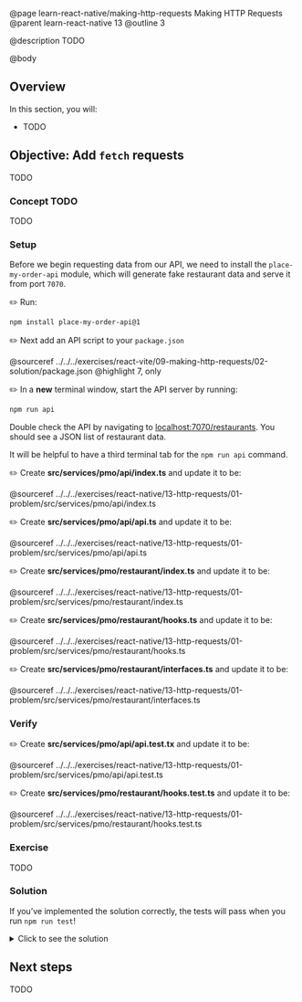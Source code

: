 @page learn-react-native/making-http-requests Making HTTP Requests
@parent learn-react-native 13
@outline 3

@description TODO

@body

## Overview

In this section, you will:

- TODO

## Objective: Add `fetch` requests

TODO

### Concept TODO

TODO

### Setup

Before we begin requesting data from our API, we need to install the `place-my-order-api` module, which will generate fake restaurant data and serve it from port `7070`.

✏️ Run:

```bash
npm install place-my-order-api@1
```

✏️ Next add an API script to your `package.json`

@sourceref ../../../exercises/react-vite/09-making-http-requests/02-solution/package.json
@highlight 7, only

✏️ In a **new** terminal window, start the API server by running:

```bash
npm run api
```

Double check the API by navigating to <a href="http://localhost:7070/restaurants">localhost:7070/restaurants</a>. You should see a JSON list of restaurant data.

It will be helpful to have a third terminal tab for the `npm run api` command.

✏️ Create **src/services/pmo/api/index.ts** and update it to be:

@sourceref ../../../exercises/react-native/13-http-requests/01-problem/src/services/pmo/api/index.ts

✏️ Create **src/services/pmo/api/api.ts** and update it to be:

@sourceref ../../../exercises/react-native/13-http-requests/01-problem/src/services/pmo/api/api.ts

✏️ Create **src/services/pmo/restaurant/index.ts** and update it to be:

@sourceref ../../../exercises/react-native/13-http-requests/01-problem/src/services/pmo/restaurant/index.ts

✏️ Create **src/services/pmo/restaurant/hooks.ts** and update it to be:

@sourceref ../../../exercises/react-native/13-http-requests/01-problem/src/services/pmo/restaurant/hooks.ts

✏️ Create **src/services/pmo/restaurant/interfaces.ts** and update it to be:

@sourceref ../../../exercises/react-native/13-http-requests/01-problem/src/services/pmo/restaurant/interfaces.ts


### Verify

✏️ Create **src/services/pmo/api/api.test.tx** and update it to be:

@sourceref ../../../exercises/react-native/13-http-requests/01-problem/src/services/pmo/api/api.test.ts

✏️ Create **src/services/pmo/restaurant/hooks.test.ts** and update it to be:

@sourceref ../../../exercises/react-native/13-http-requests/01-problem/src/services/pmo/restaurant/hooks.test.ts

### Exercise

TODO

### Solution

If you’ve implemented the solution correctly, the tests will pass when you run `npm run test`!

<details>
<summary>Click to see the solution</summary>

✏️ Update **src/screens/CityList/CityList.tsx** to be:

@diff ../../../exercises/react-native/13-http-requests/01-problem/src/screens/CityList/CityList.tsx ../../../exercises/react-native/13-http-requests/01-solution/src/screens/CityList/CityList.tsx only

✏️ Update **src/screens/RestaurantDetails/RestaurantDetails.tsx** to be:

@diff ../../../exercises/react-native/13-http-requests/01-problem/src/screens/RestaurantDetails/RestaurantDetails.tsx ../../../exercises/react-native/13-http-requests/01-solution/src/screens/RestaurantDetails/RestaurantDetails.tsx only

✏️ Update **src/screens/RestaurantList/RestaurantList.tsx** to be:

@diff ../../../exercises/react-native/13-http-requests/01-problem/src/screens/RestaurantList/RestaurantList.tsx ../../../exercises/react-native/13-http-requests/01-solution/src/screens/RestaurantList/RestaurantList.tsx only

✏️ Update **src/screens/StateList/StateList.tsx** to be:

@diff ../../../exercises/react-native/13-http-requests/01-problem/src/screens/StateList/StateList.tsx ../../../exercises/react-native/13-http-requests/01-solution/src/screens/StateList/StateList.tsx only

✏️ Create **src/services/pmo/api/api.ts**.

@diff ../../../exercises/react-native/13-http-requests/01-problem/src/services/pmo/api/api.ts ../../../exercises/react-native/13-http-requests/01-solution/src/services/pmo/api/api.ts

✏️ Update **src/services/pmo/restaurant/hooks.ts** to be:

@diff ../../../exercises/react-native/13-http-requests/01-problem/src/services/pmo/restaurant/hooks.ts ../../../exercises/react-native/13-http-requests/01-solution/src/services/pmo/restaurant/hooks.ts only

</details>

## Next steps

TODO